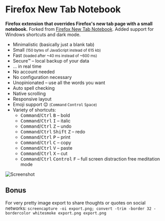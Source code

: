 # Firefox New Tab Notebook

**Firefox extension that overrides Firefox's new tab page with a small notebook.** Forked from [Firefox New Tab Notebook](https://github.com/maxbeier/chrome-blank-tab).
Added support for Windows shortcuts and dark mode.

- Minimalistic (basically just a blank tab)
- Small <small>(150 bytes of JavaScript instead of 615 kb)</small>
- Fast <small>(loaded after ~40 ms instead of ~600 ms)</small>
- Secure™ – local backup of your data
- … in real time
- No account needed
- No configuration necessary
- Unopinionated – use all the words you want
- Auto spell checking
- Native scrolling
- Responsive layout
- Emoji support 😌 <small>(<kbd>Command</kbd> <kbd>Control</kbd> <kbd>Space</kbd>)</small>
- Variety of shortcuts:
  - <kbd>Command</kbd>/<kbd>Ctrl</kbd> <kbd>B</kbd> – bold
  - <kbd>Command</kbd>/<kbd>Ctrl</kbd> <kbd>I</kbd> – italic
  - <kbd>Command</kbd>/<kbd>Ctrl</kbd> <kbd>Z</kbd> – undo
  - <kbd>Command</kbd>/<kbd>Ctrl</kbd> <kbd>Shift</kbd> <kbd>Z</kbd> – redo
  - <kbd>Command</kbd>/<kbd>Ctrl</kbd> <kbd>P</kbd> – print
  - <kbd>Command</kbd>/<kbd>Ctrl</kbd> <kbd>C</kbd> – copy
  - <kbd>Command</kbd>/<kbd>Ctrl</kbd> <kbd>V</kbd> – paste
  - <kbd>Command</kbd>/<kbd>Ctrl</kbd> <kbd>X</kbd> – cut
  - <kbd>Command</kbd>/<kbd>Ctrl</kbd> <kbd>Control</kbd> <kbd>F</kbd> – full screen distraction free meditation mode


![Screenshot](https://github.com/grollk/firefox-blank-tab/master/screenshot.png)


## Bonus

For very pretty image export to share thoughts or quotes on social networks: `screencapture -oi export.png; convert -trim -border 32 -bordercolor whitesmoke export.png export.png`
